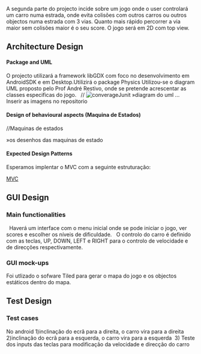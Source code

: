A segunda parte do projecto incide sobre um jogo onde o user controlará um carro numa estrada, onde evita colisões com outros
carros ou outros objectos numa estrada com 3 vias. Quanto mais rápido percorrer a via maior sem colisões maior é o seu score. 
O jogo será em 2D com top view.

## Architecture Design

  #### Package and UML
  
  O projecto utilizará a framework libGDX com foco no desenvolvimento em AndroidSDK e em Desktop.Utilizirá o package Physics
  Utilizou-se o diagram UML proposto pelo Prof André Restivo, onde se pretende acrescentar as classes especificas do jogo.
  
  // ![converageJunit](converageJunit.png)
 »diagram do uml ... Inserir as imagens no repositorio 
  
  
  #### Design of behavioural aspects (Maquina de Estados)
//Maquinas de estados

»os desenhos das maquinas de estado

  #### Expected Design Patterns 
Esperamos implentar o MVC com a seguinte estruturação:

 [MVC](mvc.png)

## GUI Design

   ### Main functionalities
   
   Haverá um interface com o menu inicial onde se pode iniciar o jogo, ver scores e escolher os níveis de dificuldade.
   O controlo do carro é definido com as teclas, UP, DOWN, LEFT e RIGHT para o controlo de velocidade e de direcções     respectivamente.

  ### GUI mock-ups
  
  Foi utlizado o sofware Tiled para gerar o mapa do jogo e os objectos estáticos dentro do mapa.
  
  ## Test Design
  
  ### Test cases
  No android
  1)inclinação do ecrã para a direita, o carro vira para a direita
  2)inclinação do ecrã para a esquerda, o carro vira para a esquerda
  3) Teste dos inputs das teclas para modificação da velocidade e direcção do carro
  
